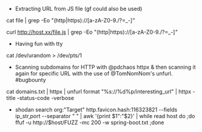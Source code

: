 * Extracting URL from JS file (gf could also be used)

cat file | grep -Eo "(http|https)://[a-zA-Z0-9./?=_-]*"*

curl http://host.xx/file.js | grep -Eo "(http|https)://[a-zA-Z0-9./?=_-]*"* 

* Having fun with tty

cat /dev/urandom > /dev/pts/1

* Scanning subdomains for HTTP with @pdchaos httpx & then scanning it again for specific URL with the use of @TomNomNom's unfurl. #bugbounty

cat domains.txt | httpx | unfurl format "%s://%d%p/interesting_url"  | httpx -title -status-code -verbose

* shodan search org:"Target" http.favicon.hash:116323821 --fields ip_str,port --separator " " | awk '{print $1":"$2}' | while read host do ;do ffuf -u http://$host/FUZZ -mc 200 -w spring-boot.txt ;done


